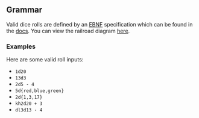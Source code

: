 ## Grammar
Valid dice rolls are defined by an [EBNF](https://en.wikipedia.org/wiki/Extended_Backus%E2%80%93Naur_form) specification which can be found in the [docs](docs/preroll.iso-ebnf). You can view the railroad diagram [here](docs/dice_roll_ebnf_railroad_solid_bg.png).

### Examples
Here are some valid roll inputs:
- `1d20`
- `13d3`
- `2d5 - 4`
- `5d{red,blue,green}`
- `2d{1,3,17}`
- `kh2d20 + 3`
- `dl3d13 - 4`
